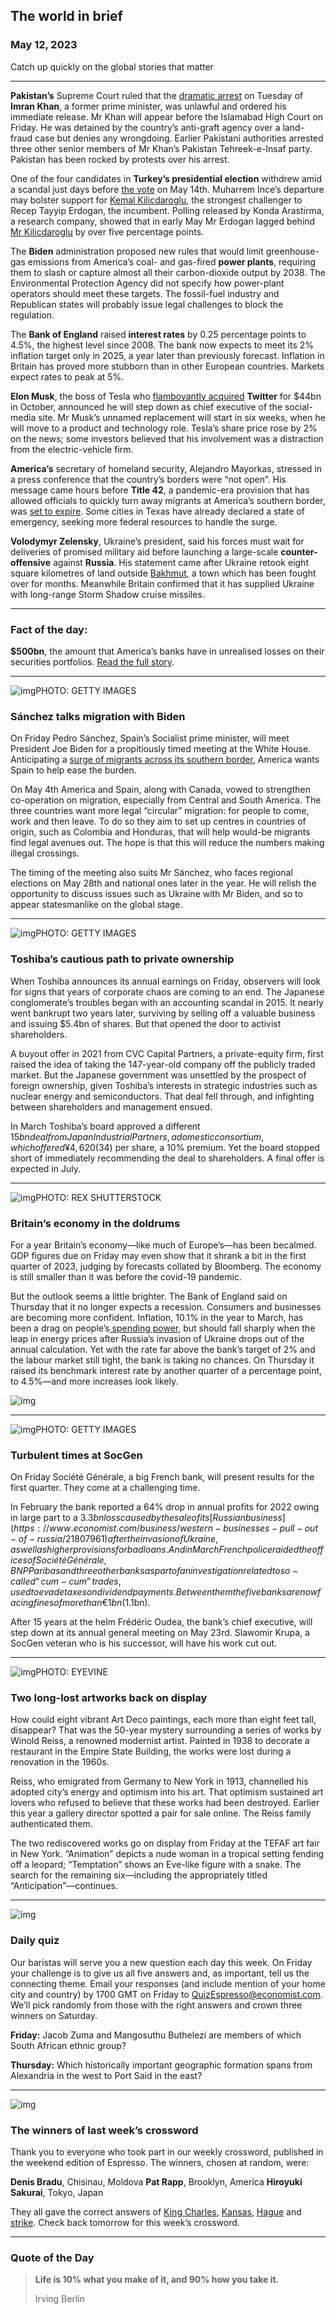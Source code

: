 ## The world in brief

### May 12, 2023

Catch up quickly on the global stories that matter



------



**Pakistan’s** Supreme Court ruled that the [dramatic arrest](https://www.economist.com/asia/2023/05/09/imran-khans-arrest-brings-pakistan-closer-to-the-edge) on Tuesday of **Imran Khan**, a former prime minister, was unlawful and ordered his immediate release. Mr Khan will appear before the Islamabad High Court on Friday. He was detained by the country’s anti-graft agency over a land-fraud case but denies any wrongdoing. Earlier Pakistani authorities arrested three other senior members of Mr Khan’s Pakistan Tehreek-e-Insaf party. Pakistan has been rocked by protests over his arrest.

One of the four candidates in **Turkey’s presidential election** withdrew amid a scandal just days before [the vote](https://www.economist.com/briefing/2023/05/04/could-turkeys-strongman-be-on-the-way-out) on May 14th. Muharrem Ince’s departure may bolster support for [Kemal Kilicdaroglu](https://www.economist.com/europe/2023/05/10/a-former-bureaucrat-is-giving-erdogan-a-run-for-his-money), the strongest challenger to Recep Tayyip Erdogan, the incumbent. Polling released by Konda Arastirma, a research company, showed that in early May Mr Erdogan lagged behind [Mr Kilicdaroglu](https://www.economist.com/by-invitation/2023/05/05/a-more-democratic-turkey-is-within-grasp-says-kemal-kilicdaroglu) by over five percentage points.

The **Biden** administration proposed new rules that would limit greenhouse-gas emissions from America’s coal- and gas-fired **power plants**, requiring them to slash or capture almost all their carbon-dioxide output by 2038. The Environmental Protection Agency did not specify how power-plant operators should meet these targets. The fossil-fuel industry and Republican states will probably issue legal challenges to block the regulation.

The **Bank of England** raised **interest rates** by 0.25 percentage points to 4.5%, the highest level since 2008. The bank now expects to meet its 2% inflation target only in 2025, a year later than previously forecast. Inflation in Britain has proved more stubborn than in other European countries. Markets expect rates to peak at 5%.

**Elon Musk**, the boss of Tesla who [flamboyantly acquired](https://www.economist.com/business/2022/10/05/elon-musk-is-buying-twitter-really-probably) **Twitter** for $44bn in October, announced he will step down as chief executive of the social-media site. Mr Musk’s unnamed replacement will start in six weeks, when he will move to a product and technology role. Tesla’s share price rose by 2% on the news; some investors believed that his involvement was a distraction from the electric-vehicle firm.

**America’s** secretary of homeland security, Alejandro Mayorkas, stressed in a press conference that the country’s borders were “not open”. His message came hours before **Title 42**, a pandemic-era provision that has allowed officials to quickly turn away migrants at America’s southern border, was [set to expire](https://www.economist.com/united-states/2023/05/10/why-chaos-looms-at-the-us-mexico-border). Some cities in Texas have already declared a state of emergency, seeking more federal resources to handle the surge.

**Volodymyr Zelensky**, Ukraine’s president, said his forces must wait for deliveries of promised military aid before launching a large-scale **counter-offensive** against **Russia**. His statement came after Ukraine retook eight square kilometres of land outside [Bakhmut](https://www.economist.com/europe/2023/05/03/russia-could-take-bakhmut-within-weeks), a town which has been fought over for months. Meanwhile Britain confirmed that it has supplied Ukraine with long-range Storm Shadow cruise missiles.



------



### Fact of the day: 

**$500bn**, the amount that America’s banks have in unrealised losses on their securities portfolios. [Read the full story](https://www.economist.com/finance-and-economics/2023/05/11/are-americas-regional-banks-out-of-the-worst-of-it).



------



![img](https://niceboy.online/insight/public/Espresso/PHOTOS/20230513_dap350.jpg)PHOTO: GETTY IMAGES

### Sánchez talks migration with Biden

On Friday Pedro Sánchez, Spain’s Socialist prime minister, will meet President Joe Biden for a propitiously timed meeting at the White House. Anticipating a [surge of migrants across its southern border](https://www.economist.com/united-states/2023/05/10/why-chaos-looms-at-the-us-mexico-border), America wants Spain to help ease the burden.

On May 4th America and Spain, along with Canada, vowed to strengthen co-operation on migration, especially from Central and South America. The three countries want more legal “circular” migration: for people to come, work and then leave. To do so they aim to set up centres in countries of origin, such as Colombia and Honduras, that will help would-be migrants find legal avenues out. The hope is that this will reduce the numbers making illegal crossings.

The timing of the meeting also suits Mr Sánchez, who faces regional elections on May 28th and national ones later in the year. He will relish the opportunity to discuss issues such as Ukraine with Mr Biden, and so to appear statesmanlike on the global stage.



------



![img](https://niceboy.online/insight/public/Espresso/PHOTOS/20230513_dap344.jpg)PHOTO: GETTY IMAGES

### Toshiba’s cautious path to private ownership

When Toshiba announces its annual earnings on Friday, observers will look for signs that years of corporate chaos are coming to an end. The Japanese conglomerate’s troubles began with an accounting scandal in 2015. It nearly went bankrupt two years later, surviving by selling off a valuable business and issuing $5.4bn of shares. But that opened the door to activist shareholders.

A buyout offer in 2021 from CVC Capital Partners, a private-equity firm, first raised the idea of taking the 147-year-old company off the publicly traded market. But the Japanese government was unsettled by the prospect of foreign ownership, given Toshiba’s interests in strategic industries such as nuclear energy and semiconductors. That deal fell through, and infighting between shareholders and management ensued.

In March Toshiba’s board approved a different $15bn deal from Japan Industrial Partners, a domestic consortium, which offered ¥4,620 ($34) per share, a 10% premium. Yet the board stopped short of immediately recommending the deal to shareholders. A final offer is expected in July.



------



![img](https://niceboy.online/insight/public/Espresso/PHOTOS/20230513_dap348.jpg)PHOTO: REX SHUTTERSTOCK

### Britain’s economy in the doldrums

For a year Britain’s economy—like much of Europe’s—has been becalmed. GDP figures due on Friday may even show that it shrank a bit in the first quarter of 2023, judging by forecasts collated by Bloomberg. The economy is still smaller than it was before the covid-19 pandemic.

But the outlook seems a little brighter. The Bank of England said on Thursday that it no longer expects a recession. Consumers and businesses are becoming more confident. Inflation, 10.1% in the year to March, has been a drag on people’s[ spending power](https://www.economist.com/britain/2023/04/19/britains-inflation-rate-is-not-falling-fast-enough), but should fall sharply when the leap in energy prices after Russia’s invasion of Ukraine drops out of the annual calculation. Yet with the rate far above the bank’s target of 2% and the labour market still tight, the bank is taking no chances. On Thursday it raised its benchmark interest rate by another quarter of a percentage point, to 4.5%—and more increases look likely.

![img](https://niceboy.online/insight/public/Espresso/PHOTOS/20230513_DAC146_0.jpg)



------



![img](https://niceboy.online/insight/public/Espresso/PHOTOS/20230513_dap341.jpg)PHOTO: GETTY IMAGES

### Turbulent times at SocGen

On Friday Société Générale, a big French bank, will present results for the first quarter. They come at a challenging time.

In February the bank reported a 64% drop in annual profits for 2022 owing in large part to a $3.3bn loss caused by the sale of its [Russian business](https://www.economist.com/business/western-businesses-pull-out-of-russia/21807961) after the invasion of Ukraine, as well as higher provisions for bad loans. And in March French police raided the offices of Société Générale, BNP Paribas and three other banks as part of an investigation related to so-called “cum-cum” trades, used to evade taxes on dividend payments. Between them the five banks are now facing fines of more than €1bn ($1.1bn).

After 15 years at the helm Frédéric Oudea, the bank’s chief executive, will step down at its annual general meeting on May 23rd. Slawomir Krupa, a SocGen veteran who is his successor, will have his work cut out.



------



![img](https://niceboy.online/insight/public/Espresso/PHOTOS/20230513_dap346.jpg)PHOTO: EYEVINE

### Two long-lost artworks back on display

How could eight vibrant Art Deco paintings, each more than eight feet tall, disappear? That was the 50-year mystery surrounding a series of works by Winold Reiss, a renowned modernist artist. Painted in 1938 to decorate a restaurant in the Empire State Building, the works were lost during a renovation in the 1960s.

Reiss, who emigrated from Germany to New York in 1913, channelled his adopted city’s energy and optimism into his art. That optimism sustained art lovers who refused to believe that these works had been destroyed. Earlier this year a gallery director spotted a pair for sale online. The Reiss family authenticated them.

The two rediscovered works go on display from Friday at the TEFAF art fair in New York. “Animation” depicts a nude woman in a tropical setting fending off a leopard; “Temptation” shows an Eve-like figure with a snake. The search for the remaining six—including the appropriately titled “Anticipation”—continues.



------



![img](https://niceboy.online/insight/public/Espresso/PHOTOS/QuizNEW_131.jpeg)

### Daily quiz

Our baristas will serve you a new question each day this week. On Friday your challenge is to give us all five answers and, as important, tell us the connecting theme. Email your responses (and include mention of your home city and country) by 1700 GMT on Friday to [QuizEspresso@economist.com](https://mail.google.com/mail/?view=cm&fs=1&tf=1&to=QuizEspresso@economist.com). We’ll pick randomly from those with the right answers and crown three winners on Saturday.

**Friday:** Jacob Zuma and Mangosuthu Buthelezi are members of which South African ethnic group?

**Thursday:** Which historically important geographic formation spans from Alexandria in the west to Port Said in the east?



------



![img](https://niceboy.online/insight/public/Espresso/PHOTOS/Crossword_18.jpg)

### The winners of last week’s crossword

Thank you to everyone who took part in our weekly crossword, published in the weekend edition of Espresso. The winners, chosen at random, were:

**Denis Bradu**, Chisinau, Moldova
**Pat Rapp**, Brooklyn, America
**Hiroyuki Sakurai**, Tokyo, Japan

They all gave the correct answers of [King Charles](https://www.economist.com/britain/2023/05/04/britain-crowns-charles-iii-its-new-king), [Kansas](https://www.economist.com/united-states/2023/05/04/what-walking-from-washington-to-new-york-reveals-about-america), [Hague](https://www.economist.com/europe/2023/04/30/war-crimes-prosecutions-in-ukraine-are-a-long-game) and [strike](https://www.economist.com/britain/2023/05/02/britains-nhs-has-never-seen-industrial-action-on-this-scale). Check back tomorrow for this week’s crossword.



------

### Quote of the Day

> **Life is 10% what you make of it, and 90% how you take it.**
>
> Irving Berlin







